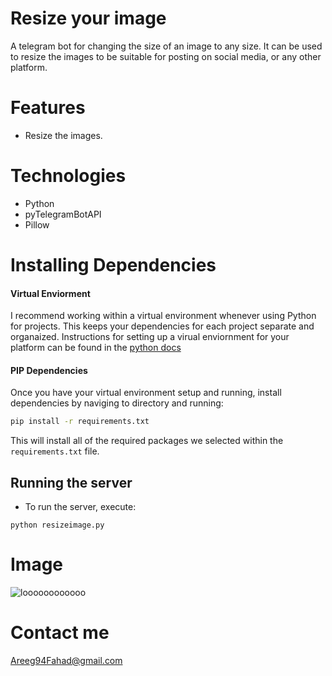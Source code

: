 # Resize your image

A telegram bot for changing the size of an image to any size. It can be used to resize the images to be suitable for posting on social media, or any other platform.

# Features
- Resize the images.


# Technologies
- Python 
- pyTelegramBotAPI
- Pillow

# Installing Dependencies

#### Virtual Enviorment 

I recommend working within a virtual environment whenever using Python for projects. This keeps your dependencies for each project separate and organaized. Instructions for setting up a virual enviornment for your platform can be found in the [python docs](https://packaging.python.org/guides/installing-using-pip-and-virtual-environments/)

#### PIP Dependencies

Once you have your virtual environment setup and running, install dependencies by naviging to directory and running:

```bash
pip install -r requirements.txt
```

This will install all of the required packages we selected within the `requirements.txt` file.

## Running the server

- To run the server, execute:

```
python resizeimage.py
```
# Image 
![loooooooooooo](https://user-images.githubusercontent.com/30151596/121789908-c4383f00-cbe2-11eb-8f7c-9665f098c65f.jpg)


# Contact me 
Areeg94Fahad@gmail.com
